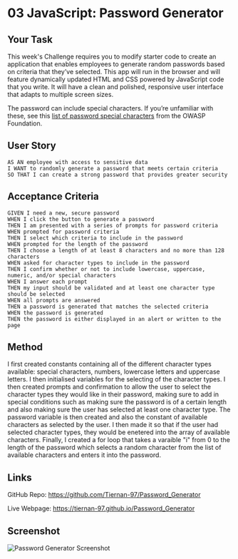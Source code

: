# 03 JavaScript: Password Generator

## Your Task

This week's Challenge requires you to modify starter code to create an application that enables employees to generate random passwords based on criteria that they’ve selected. This app will run in the browser and will feature dynamically updated HTML and CSS powered by JavaScript code that you write. It will have a clean and polished, responsive user interface that adapts to multiple screen sizes.

The password can include special characters. If you’re unfamiliar with these, see this [list of password special characters](https://www.owasp.org/index.php/Password_special_characters) from the OWASP Foundation.

## User Story

```
AS AN employee with access to sensitive data
I WANT to randomly generate a password that meets certain criteria
SO THAT I can create a strong password that provides greater security
```

## Acceptance Criteria

```
GIVEN I need a new, secure password
WHEN I click the button to generate a password
THEN I am presented with a series of prompts for password criteria
WHEN prompted for password criteria
THEN I select which criteria to include in the password
WHEN prompted for the length of the password
THEN I choose a length of at least 8 characters and no more than 128 characters
WHEN asked for character types to include in the password
THEN I confirm whether or not to include lowercase, uppercase, numeric, and/or special characters
WHEN I answer each prompt
THEN my input should be validated and at least one character type should be selected
WHEN all prompts are answered
THEN a password is generated that matches the selected criteria
WHEN the password is generated
THEN the password is either displayed in an alert or written to the page
```


## Method

I first created constants containing all of the different character types available: special characters, numbers, lowercase letters and uppercase letters. I then initialised variables for the selecting of the character types. I then created prompts and confirmation to allow the user to select the character types they would like in their password, making sure to add in special conditions such as making sure the password is of a certain length and also making sure the user has selected at least one character type. The password variable is then created and also the constant of available characters as selected by the user. I then made it so that if the user had selected character types, they would be enetered into the array of available characters. Finally, I created a for loop that takes a varaible "i" from 0 to the length of the password which selects a random character from the list of available characters and enters it into the password.

## Links

GitHub Repo: https://github.com/Tiernan-97/Password_Generator

Live Webpage: https://tiernan-97.github.io/Password_Generator

## Screenshot
<img href="./PassGenScreenShot.png" alt="Password Generator Screenshot"/>